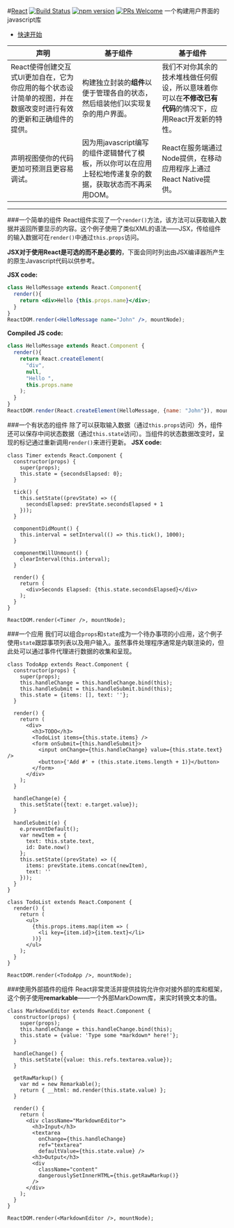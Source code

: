 #[React](https://facebook.github.io/react/)  [![Build Status](https://img.shields.io/travis/facebook/react/master.svg?style=flat)](https://travis-ci.org/facebook/react) [![npm version](https://img.shields.io/npm/v/react.svg?style=flat)](https://www.npmjs.com/package/react) [![PRs Welcome](https://img.shields.io/badge/PRs-welcome-brightgreen.svg)](CONTRIBUTING.md#pull-requests)
一个构建用户界面的javascript库
* [快速开始](./docs/QuickStart.md)

|声明|基于组件|基于组件|
|-----|-------|-----|
|React使得创建交互式UI更加自在，它为你应用的每个状态设计简单的视图，并在数据改变时进行有效的更新和正确组件的提供。|  构建独立封装的**组件**以便于管理各自的状态，然后组装他们以实现复杂的用户界面。|  我们不对你其余的技术堆栈做任何假设，所以意味着你可以在**不修改已有代码**的情况下，应用React开发新的特性。
|声明视图使你的代码更加可预测且更容易调试。|  因为用javascript编写的组件逻辑替代了模板，所以你可以在应用上轻松地传递复杂的数据，获取状态而不再采用DOM。|  React在服务端通过Node提供，在移动应用程序上通过React Native提供。
***

###一个简单的组件
React组件实现了一个`render()`方法，该方法可以获取输入数据并返回所要显示的内容。这个例子使用了类似XML的语法——JSX，传给组件的输入数据可在`render()`中通过`this.props`访问。

**JSX对于使用React是可选的而不是必要的**，下面会同时列出由JSX编译器所产生的原生Javascript代码以供参考。

**JSX code:**
```jsx
class HelloMessage extends React.Component{
  render(){
    return <div>Hello {this.props.name}</div>;
  }
}
ReactDOM.render(<HelloMessage name="John" />, mountNode);
```
**Compiled JS code:**
```js
class HelloMessage extends React.Component {
  render(){
    return React.createElement(
      "div",
      null,
      "Hello ",
      this.props.name
    );
  }
}
ReactDOM.render(React.createElement(HelloMessage, {name: "John"}), mountNode);
```
###一个有状态的组件
除了可以获取输入数据（通过`this.props`访问）外，组件还可以保存中间状态数据（通过`this.state`访问）。当组件的状态数据改变时，呈现的标记通过重新调用`render()`来进行更新。
**JSX code:**
```JSX
class Timer extends React.Component {
  constructor(props) {
    super(props);
    this.state = {secondsElapsed: 0};
  }

  tick() {
    this.setState((prevState) => ({
      secondsElapsed: prevState.secondsElapsed + 1
    }));
  }

  componentDidMount() {
    this.interval = setInterval(() => this.tick(), 1000);
  }

  componentWillUnmount() {
    clearInterval(this.interval);
  }

  render() {
    return (
      <div>Seconds Elapsed: {this.state.secondsElapsed}</div>
    );
  }
}

ReactDOM.render(<Timer />, mountNode);
```
###一个应用
我们可以组合`props`和`state`成为一个待办事项的小应用，这个例子使用`state`跟踪事项列表以及用户输入。虽然事件处理程序通常是内联渲染的，但此处可以通过事件代理进行数据的收集和呈现。
```JSX
class TodoApp extends React.Component {
  constructor(props) {
    super(props);
    this.handleChange = this.handleChange.bind(this);
    this.handleSubmit = this.handleSubmit.bind(this);
    this.state = {items: [], text: ''};
  }

  render() {
    return (
      <div>
        <h3>TODO</h3>
        <TodoList items={this.state.items} />
        <form onSubmit={this.handleSubmit}>
          <input onChange={this.handleChange} value={this.state.text} />
          <button>{'Add #' + (this.state.items.length + 1)}</button>
        </form>
      </div>
    );
  }

  handleChange(e) {
    this.setState({text: e.target.value});
  }

  handleSubmit(e) {
    e.preventDefault();
    var newItem = {
      text: this.state.text,
      id: Date.now()
    };
    this.setState((prevState) => ({
      items: prevState.items.concat(newItem),
      text: ''
    }));
  }
}

class TodoList extends React.Component {
  render() {
    return (
      <ul>
        {this.props.items.map(item => (
          <li key={item.id}>{item.text}</li>
        ))}
      </ul>
    );
  }
}

ReactDOM.render(<TodoApp />, mountNode);
```
###使用外部插件的组件
React非常灵活并提供挂钩允许你对接外部的库和框架，这个例子使用**remarkable**——一个外部MarkDowm库，来实时转换文本的值。
```JSX
class MarkdownEditor extends React.Component {
  constructor(props) {
    super(props);
    this.handleChange = this.handleChange.bind(this);
    this.state = {value: 'Type some *markdown* here!'};
  }

  handleChange() {
    this.setState({value: this.refs.textarea.value});
  }

  getRawMarkup() {
    var md = new Remarkable();
    return { __html: md.render(this.state.value) };
  }

  render() {
    return (
      <div className="MarkdownEditor">
        <h3>Input</h3>
        <textarea
          onChange={this.handleChange}
          ref="textarea"
          defaultValue={this.state.value} />
        <h3>Output</h3>
        <div
          className="content"
          dangerouslySetInnerHTML={this.getRawMarkup()}
        />
      </div>
    );
  }
}

ReactDOM.render(<MarkdownEditor />, mountNode);
```
